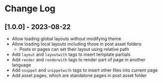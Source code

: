 # Change Log

## [1.0.0] - 2023-08-22

- Allow loading global layouts without modifying theme
- Allow loading local layouts including those in post asset folders
  - Posts or pages can set their layout using relative path
- Add `layout` and `layoutwith` tags to insert template partials
- Add `render` and `renderwith` tags to render part of page in another language
- Add `snippet` and `snippetwith` tags to insert other files into current page
- Add asset pages, which are standalone pages in post asset folder
